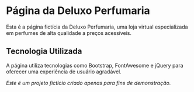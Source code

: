 # Página da Deluxo Perfumaria

Esta é a página fictícia da Deluxo Perfumaria, uma loja virtual especializada em perfumes de alta qualidade a preços acessíveis.
## Tecnologia Utilizada

A página utiliza tecnologias como Bootstrap, FontAwesome e jQuery para oferecer uma experiência de usuário agradável.


*Este é um projeto fictício criado apenas para fins de demonstração.*
